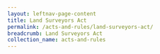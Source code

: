```yaml
---
layout: leftnav-page-content
title: Land Surveyors Act
permalink: /acts-and-rules/land-surveyors-act/
breadcrumb: Land Surveyors Act
collection_name: acts-and-rules
---
```

